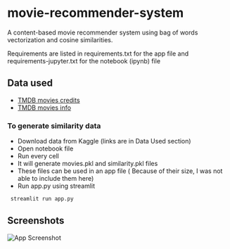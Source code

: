 
# movie-recommender-system

A content-based movie recommender system using bag of words vectorization and cosine similarities.

Requirements are listed in requirements.txt for the app file and requirements-jupyter.txt for the notebook (ipynb) file
## Data used

 - [TMDB movies credits](https://www.kaggle.com/datasets/tmdb/tmdb-movie-metadata?select=tmdb_5000_credits.csv)
 - [TMDB movies info](https://www.kaggle.com/datasets/tmdb/tmdb-movie-metadata?select=tmdb_5000_movies.csv)

### To generate similarity data
* Download data from Kaggle (links are in Data Used section)
* Open notebook file
* Run every cell
* It will generate movies.pkl and similarity.pkl files
* These files can be used in an app file ( Because of their size, I was not able to include them here)
* Run app.py using streamlit
 ```bash
  streamlit run app.py
```
## Screenshots

![App Screenshot](https://upload.wikimedia.org/wikipedia/commons/3/38/ScreenshotMRS.png)

